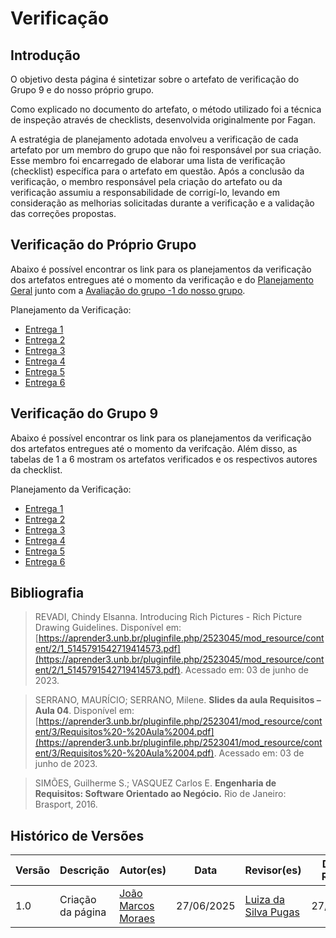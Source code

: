 # Verificação

## Introdução

O objetivo desta página é sintetizar sobre o artefato de verificação do Grupo 9 e do nosso próprio grupo.

Como explicado no documento do artefato, o método utilizado foi a técnica de inspeção através de checklists, desenvolvida originalmente por Fagan.

A estratégia de planejamento adotada envolveu a verificação de cada artefato por um membro do grupo que não foi responsável por sua criação. Esse membro foi encarregado de elaborar uma lista de verificação (checklist) específica para o artefato em questão. Após a conclusão da verificação, o membro responsável pela criação do artefato ou da verificação assumiu a responsabilidade de corrigí-lo, levando em consideração as melhorias solicitadas durante a verificação e a validação das correções propostas.

## Verificação do Próprio Grupo

Abaixo é possível encontrar os link para os planejamentos da verificação dos artefatos entregues até o momento da verificação e do [Planejamento Geral](../../docs/verificacao/) junto com a [Avaliação do grupo -1 do nosso grupo](../verificacao/grupo/avaliacao-1.md).

Planejamento da Verificação:

- [Entrega 1](../../docs/verificacao/grupo/entrega01/entrega01grupo.md)
- [Entrega 2](../../docs/verificacao/grupo/entrega02/entrega02grupo.md)
- [Entrega 3](../../docs/verificacao/grupo/entrega03/entrega03grupo.md)
- [Entrega 4](../../docs/verificacao/grupo/entrega04/entrega04grupo.md)
- [Entrega 5](../../docs/verificacao/grupo/entrega06/entrega06grupo.md)
- [Entrega 6](../../docs/verificacao/grupo/entrega05/entrega05grupo.md)


## Verificação do Grupo 9

Abaixo é possível encontrar os link para os planejamentos da verificação dos artefatos entregues até o momento da verifcação. Além disso, as tabelas de 1 a 6 mostram os artefatos verificados e os respectivos autores da checklist.

Planejamento da Verificação:

- [Entrega 1](../../docs/verificacao/grupo/entrega01/entrega01grupo+1.md)
- [Entrega 2](../../docs/verificacao/grupo/entrega02/entrega02grupo+1.md)
- [Entrega 3](../../docs/verificacao/grupo/entrega03/entrega03grupo+1.md)
- [Entrega 4](../../docs/verificacao/grupo/entrega04/entrega04grupo+1.md)
- [Entrega 5](../../docs/verificacao/grupo/entrega06/entrega06grupo+1.md)
- [Entrega 6](../../docs/verificacao/grupo/entrega05/entrega05grupo+1.md)


## Bibliografia

> REVADI, Chindy Elsanna. Introducing Rich Pictures - Rich Picture Drawing Guidelines. Disponível em: [https://aprender3.unb.br/pluginfile.php/2523045/mod_resource/content/2/1_5145791542719414573.pdf](https://aprender3.unb.br/pluginfile.php/2523045/mod_resource/content/2/1_5145791542719414573.pdf). Acessado em: 03 de junho de 2023.

> SERRANO, MAURÍCIO; SERRANO, Milene. **Slides da aula Requisitos – Aula 04**. Disponível em: [https://aprender3.unb.br/pluginfile.php/2523041/mod_resource/content/3/Requisitos%20-%20Aula%2004.pdf](https://aprender3.unb.br/pluginfile.php/2523041/mod_resource/content/3/Requisitos%20-%20Aula%2004.pdf). Acessado em: 03 de junho de 2023.

> SIMÕES, Guilherme S.; VASQUEZ Carlos E. **Engenharia de Requisitos: Software Orientado ao Negócio.** Rio de Janeiro: Brasport, 2016.

## Histórico de Versões

| Versão | Descrição                      | Autor(es)                                             | Data       | Revisor(es)                                        | Data de Revisão |
| ------ | ------------------------------ | ----------------------------------------------------- | ---------- | -------------------------------------------------- | --------------- |
| 1.0    | Criação da página | [João Marcos Moraes](https://github.com/JJOAOMARCOSS) | 27/06/2025 | [Luiza da Silva Pugas](https://github.com/Luizaxx) | 27/06/2025      |